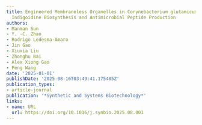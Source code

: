 ```yaml
---
title: Engineered Membraneless Organelles in Corynebacterium glutamicum for Enhanced
  Indigoidine Biosynthesis and Antimicrobial Peptide Production
authors:
- Manman Sun
- Y. -C. Zhao
- Rodrigo Ledesma‐Amaro
- Jin Gao
- Xiuxia Liu
- Zhonghu Bai
- Alex Xiong Gao
- Peng Wang
date: '2025-01-01'
publishDate: '2025-08-16T03:49:41.175485Z'
publication_types:
- article-journal
publication: '*Synthetic and Systems Biotechnology*'
links:
- name: URL
  url: https://doi.org/10.1016/j.synbio.2025.08.001
---
```

